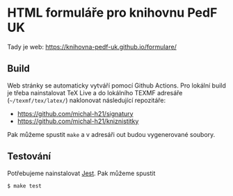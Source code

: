 # HTML formuláře pro knihovnu PedF UK

Tady je web: https://knihovna-pedf-uk.github.io/formulare/

## Build

Web stránky se automaticky vytváří pomocí Github Actions. Pro lokální build je
třeba nainstalovat TeX Live a do lokálního TEXMF adresáře
(`~/texmf/tex/latex/`) naklonovat následující repozitáře:

- https://github.com/michal-h21/signatury
- https://github.com/michal-h21/kniznistitky 

Pak můžeme spustit `make` a v adresáři out budou vygenerované soubory.

## Testování

Potřebujeme nainstalovat [Jest](https://jestjs.io/). Pak můžeme spustit 

    $ make test
